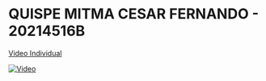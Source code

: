 # QUISPE MITMA CESAR FERNANDO - 20214516B

[Video Individual](https://www.youtube.com/watch?v=1NkCCcA9O5c)

[![Video](https://img.youtube.com/vi/1NkCCcA9O5c/0.jpg)](https://youtu.be/1NkCCcA9O5c)
